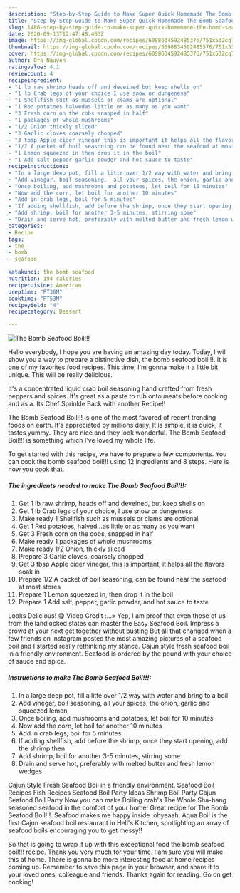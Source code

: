 ```yaml
---
description: "Step-by-Step Guide to Make Super Quick Homemade The Bomb Seafood Boil!!!"
title: "Step-by-Step Guide to Make Super Quick Homemade The Bomb Seafood Boil!!!"
slug: 1486-step-by-step-guide-to-make-super-quick-homemade-the-bomb-seafood-boil
date: 2020-09-13T12:47:48.463Z
image: https://img-global.cpcdn.com/recipes/6098634592485376/751x532cq70/the-bomb-seafood-boil-recipe-main-photo.jpg
thumbnail: https://img-global.cpcdn.com/recipes/6098634592485376/751x532cq70/the-bomb-seafood-boil-recipe-main-photo.jpg
cover: https://img-global.cpcdn.com/recipes/6098634592485376/751x532cq70/the-bomb-seafood-boil-recipe-main-photo.jpg
author: Ora Nguyen
ratingvalue: 4.1
reviewcount: 4
recipeingredient:
- "1 lb raw shrimp heads off and deveined but keep shells on"
- "1 lb Crab legs of your choice I use snow or dungeness"
- "1 Shellfish such as mussels or clams are optional"
- "1 Red potatoes halvedas little or as many as you want"
- "3 Fresh corn on the cobs snapped in half"
- "1 packages of whole mushrooms"
- "1/2 Onion thickly sliced"
- "3 Garlic cloves coarsely chopped"
- "3 tbsp Apple cider vinegar this is important it helps all the flavors soak in"
- "1/2 A packet of boil seasoning can be found near the seafood at most stores"
- "1 Lemon squeezed in then drop it in the boil"
- "1 Add salt pepper garlic powder and hot sauce to taste"
recipeinstructions:
- "In a large deep pot, fill a litte over 1/2 way with water and bring to a boil"
- "Add vinegar, boil seasoning,  all your spices, the onion, garlic and squeezed lemon"
- "Once boiling, add mushrooms and potatoes, let boil for 10 minutes"
- "Now add the corn, let boil for another 10 minutes"
- "Add in crab legs, boil for 5 minutes"
- "If adding shellfish, add before the shrimp, once they start opening, add the shrimp then"
- "Add shrimp, boil for another 3-5 minutes, stirring some"
- "Drain and serve hot, preferably with melted butter and fresh lemon wedges"
categories:
- Recipe
tags:
- the
- bomb
- seafood

katakunci: the bomb seafood 
nutrition: 194 calories
recipecuisine: American
preptime: "PT36M"
cooktime: "PT53M"
recipeyield: "4"
recipecategory: Dessert

---
```



![The Bomb Seafood Boil!!!](https://img-global.cpcdn.com/recipes/6098634592485376/751x532cq70/the-bomb-seafood-boil-recipe-main-photo.jpg)

Hello everybody, I hope you are having an amazing day today. Today, I will show you a way to prepare a distinctive dish, the bomb seafood boil!!!. It is one of my favorites food recipes. This time, I'm gonna make it a little bit unique. This will be really delicious.

It&#39;s a concentrated liquid crab boil seasoning hand crafted from fresh peppers and spices. It&#39;s great as a paste to rub onto meats before cooking and as a. Its Chef Sprinkle Back with another Recipe!!

The Bomb Seafood Boil!!! is one of the most favored of recent trending foods on earth. It's appreciated by millions daily. It is simple, it is quick, it tastes yummy. They are nice and they look wonderful. The Bomb Seafood Boil!!! is something which I've loved my whole life.


To get started with this recipe, we have to prepare a few components. You can cook the bomb seafood boil!!! using 12 ingredients and 8 steps. Here is how you cook that.

<!--inarticleads1-->

##### The ingredients needed to make The Bomb Seafood Boil!!!:

1. Get 1 lb raw shrimp, heads off and deveined, but keep shells on
1. Get 1 lb Crab legs of your choice, I use snow or dungeness
1. Make ready 1 Shellfish such as mussels or clams are optional
1. Get 1 Red potatoes, halved...as little or as many as you want
1. Get 3 Fresh corn on the cobs, snapped in half
1. Make ready 1 packages of whole mushrooms
1. Make ready 1/2 Onion, thickly sliced
1. Prepare 3 Garlic cloves, coarsely chopped
1. Get 3 tbsp Apple cider vinegar, this is important, it helps all the flavors soak in
1. Prepare 1/2 A packet of boil seasoning, can be found near the seafood at most stores
1. Prepare 1 Lemon squeezed in, then drop it in the boil
1. Prepare 1 Add salt, pepper, garlic powder, and hot sauce to taste


Looks Delicious! 😋 Video Credit :…» Yep, I am proof that even those of us from the landlocked states can master the Easy Seafood Boil. Impress a crowd at your next get together without busting But all that changed when a few friends on Instagram posted the most amazing pictures of a seafood boil and I started really rethinking my stance. Cajun style fresh seafood boil in a friendly environment. Seafood is ordered by the pound with your choice of sauce and spice. 

<!--inarticleads2-->

##### Instructions to make The Bomb Seafood Boil!!!:

1. In a large deep pot, fill a litte over 1/2 way with water and bring to a boil
1. Add vinegar, boil seasoning,  all your spices, the onion, garlic and squeezed lemon
1. Once boiling, add mushrooms and potatoes, let boil for 10 minutes
1. Now add the corn, let boil for another 10 minutes
1. Add in crab legs, boil for 5 minutes
1. If adding shellfish, add before the shrimp, once they start opening, add the shrimp then
1. Add shrimp, boil for another 3-5 minutes, stirring some
1. Drain and serve hot, preferably with melted butter and fresh lemon wedges


Cajun Style Fresh Seafood Boil in a friendly environment. Seafood Boil Recipes Fish Recipes Seafood Boil Party Ideas Shrimp Boil Party Cajun Seafood Boil Party Now you can make Boiling crab&#39;s The Whole Sha-bang seasoned seafood in the comfort of your home! Great recipe for The Bomb Seafood Boil!!!. Seafood makes me happy inside :ohyeaah. Aqua Boil is the first Cajun seafood boil restaurant in Hell&#39;s Kitchen, spotlighting an array of seafood boils encouraging you to get messy!! 

So that is going to wrap it up with this exceptional food the bomb seafood boil!!! recipe. Thank you very much for your time. I am sure you will make this at home. There is gonna be more interesting food at home recipes coming up. Remember to save this page in your browser, and share it to your loved ones, colleague and friends. Thanks again for reading. Go on get cooking!
